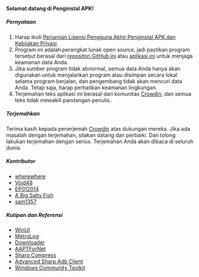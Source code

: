 #### Selamat datang di Penginstal APK!

##### Pernyataan
1. Harap ikuti [Perjanjian Lisensi Pengguna Akhir Penginstal APK dan Kebijakan Privasi](https://github.com/Paving-Base/APK-Installer/blob/main/Privacy.md).
2. Program ini adalah perangkat lunak open source, jadi pastikan program tersebut berasal dari [repositori GitHub ini](https://github.com/Paving-Base/APK-Installer) atau [aplikasi ini](https://apps.microsoft.com/store/detail/9P2JFQ43FPPG) untuk menjaga keamanan data Anda.
3. Jika sumber program tidak abnormal, semua data Anda hanya akan digunakan untuk menjalankan program atau disimpan secara lokal selama program berjalan, dan pengembang tidak akan mencuri data Anda. Tetap saja, harap perhatikan keamanan lingkungan.
4. Terjemahan teks aplikasi ini berasal dari komunitas [Crowdin](https://crowdin.com/project/APKInstaller "Crowdin"), dan semua teks tidak mewakili pandangan penulis.

##### Terjemahkan
Terima kasih kepada penerjemah [Crowdin](https://crowdin.com/project/APKInstaller "Crowdin") atas dukungan mereka. Jika ada masalah dengan terjemahan, silakan datang dan perbaiki. Dan tolong lakukan terjemahan dengan serius. Terjemahan Anda akan dibaca di seluruh dunia.

##### Kontributor
- [wherewhere](https://github.com/wherewhere)
- [Void48](https://github.com/Void48)
- [EP012014](https://github.com/EP012014)
- [A Big Salty Fish](https://github.com/bigsaltyfishes)
- [sam1357](https://github.com/sam1357)

##### Kutipan dan Referensi
- [WinUI](https://github.com/microsoft/microsoft-ui-xaml "WinUI")
- [MetroLog](https://github.com/roubachof/MetroLog "MetroLog")
- [Downloader](https://github.com/bezzad/Downloader "Downloader")
- [AAPTForNet](https://github.com/canheo136/QuickLook.Plugin.ApkViewer "AAPTForNet")
- [Sharp Compress](https://github.com/adamhathcock/sharpcompress "Sharp Compress")
- [Advanced Sharp Adb Client](https://github.com/yungd1plomat/AdvancedSharpAdbClient "Advanced Sharp Adb Client")
- [Windows Community Toolkit](https://github.com/CommunityToolkit/WindowsCommunityToolkit "Windows Community Toolkit")